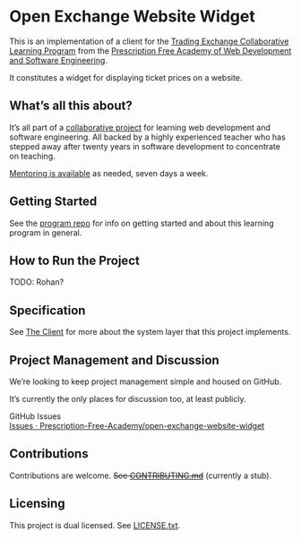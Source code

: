 
# Open Exchange Website Widget

This is an implementation of a client for the [Trading Exchange Collaborative Learning Program](https://github.com/pecknigel/trading-exchange-collaborative-learning) from the [Prescription Free Academy of Web Development and Software Engineering](https://prescriptionfree.academy/).

It constitutes a widget for displaying ticket prices on a website.

## What’s all this about?

It’s all part of a [collaborative project](https://github.com/pecknigel/trading-exchange-collaborative-learning) for learning web development and software engineering. All backed by a highly experienced teacher who has stepped away after twenty years in software development to concentrate on teaching.

[Mentoring is available](https://prescriptionfree.academy/) as needed, seven days a week.

## Getting Started

See the [program repo](https://github.com/pecknigel/trading-exchange-collaborative-learning) for info on getting started and about this learning program in general.

## How to Run the Project

TODO: Rohan?

## Specification

See [The Client](https://github.com/pecknigel/trading-exchange-collaborative-learning/blob/main/System-Architecture.md#the-client) for more about the system layer that this project implements.

## Project Management and Discussion

We’re looking to keep project management simple and housed on GitHub.

It’s currently the only places for discussion too, at least publicly.

GitHub Issues    
[Issues · Prescription-Free-Academy/open-exchange-website-widget](https://github.com/Prescription-Free-Academy/open-exchange-website-widget/issues)

## Contributions

Contributions are welcome. ~~See [CONTRIBUTING.md](CONTRIBUTING.md)~~ (currently a stub).

## Licensing

This project is dual licensed. See [LICENSE.txt](LICENSE.txt).
